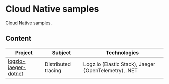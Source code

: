 # Cloud Native samples

Cloud Native samples.

## Content

Project | Subject | Technologies
------- | ------- | ------------
[logzio-jaeger-dotnet](./logzio-jaeger-dotnet/README.md) | Distributed tracing | Logz.io (Elastic Stack), Jaeger (OpenTelemetry), .NET
